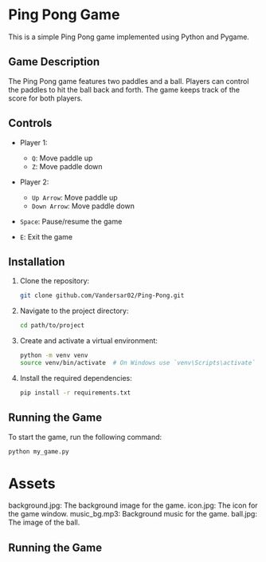 # Ping Pong Game

This is a simple Ping Pong game implemented using Python and Pygame.

## Game Description

The Ping Pong game features two paddles and a ball. Players can control the paddles to hit the ball back and forth. The game keeps track of the score for both players.

## Controls

- Player 1:
  - `Q`: Move paddle up
  - `Z`: Move paddle down

- Player 2:
  - `Up Arrow`: Move paddle up
  - `Down Arrow`: Move paddle down

- `Space`: Pause/resume the game
- `E`: Exit the game

## Installation

1. Clone the repository:
    ```sh
    git clone github.com/Vandersar02/Ping-Pong.git
    ```

2. Navigate to the project directory:
    ```sh
    cd path/to/project
    ```

3. Create and activate a virtual environment:
    ```sh
    python -m venv venv
    source venv/bin/activate  # On Windows use `venv\Scripts\activate`
    ```

4. Install the required dependencies:
    ```sh
    pip install -r requirements.txt
    ```

## Running the Game

To start the game, run the following command:
```sh
python my_game.py
```

# Assets
background.jpg: The background image for the game.
icon.jpg: The icon for the game window.
music_bg.mp3: Background music for the game.
ball.jpg: The image of the ball.
## Running the Game

